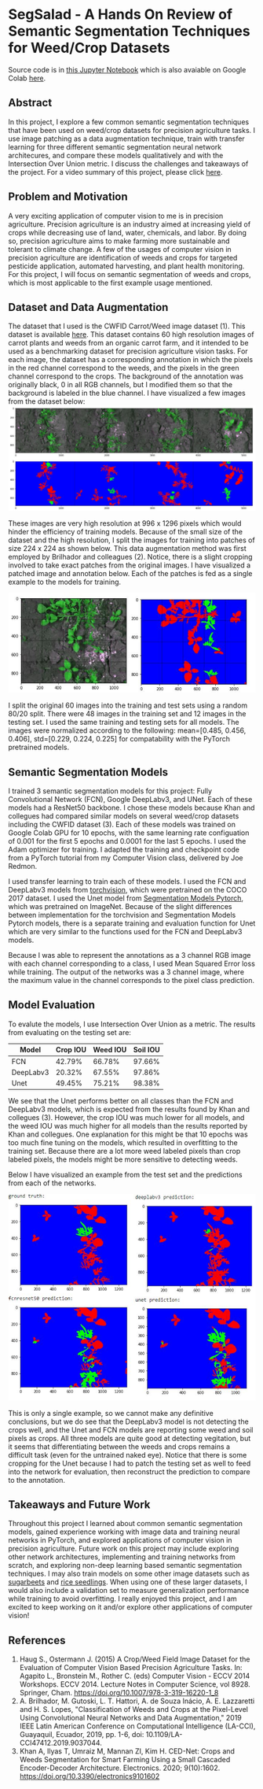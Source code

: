 # SegSalad - A Hands On Review of Semantic Segmentation Techniques for Weed/Crop Datasets
Source code is in [this Jupyter Notebook](SegSalad.ipynb) which is also avaiable on Google Colab [here](https://colab.research.google.com/drive/1Xmzz54j1JgksESurdbqAeGQFGnHiCQU9?usp=sharing).
## Abstract
In this project, I explore a few common semantic segmentation techniques that have been used on weed/crop datasets for precision agriculture tasks. I use image patching as a data augmentation technique, train with transfer learning for three different semantic segmentation neural network architecures, and compare these models qualitatively and with the Intersection Over Union metric. I discuss the challenges and takeaways of the project. For a video summary of this project, please click [here](https://youtu.be/FyGz-Pb-K2k).


## Problem and Motivation
A very exciting application of computer vision to me is in precision agriculture. Precision agriculture is an industry aimed at increasing yield of crops while decreasing use of land, water, chemicals, and labor. By doing so, precision agriculture aims to make farming more sustainable and tolerant to climate change. A few of the usages of computer vision in precision agriculture are identification of weeds and crops for targeted pesticide application, automated harvesting, and plant health monitoring. For this project, I will focus on semantic segmentation of weeds and crops, which is most applicable to the first example usage mentioned.

## Dataset and Data Augmentation
The dataset that I used is the CWFID Carrot/Weed image dataset (1). This dataset is available [here](https://github.com/cwfid/dataset). This dataset contains 60 high resolution images of carrot plants and weeds from an organic carrot farm, and it intended to be used as a benchmarking dataset for precision agriculture vision tasks. For each image, the dataset has a corresponding annotation in which the pixels in the red channel correspond to the weeds, and the pixels in the green channel correspond to the crops. The background of the annotation was originally black, 0 in all RGB channels, but I modified them so that the background is labeled in the blue channel. I have visualized a few images from the dataset below:
![alt text](writeup/image_annotation_comparison.JPG?raw=true)

These images are very high resolution at 996 x 1296 pixels which would hinder the efficiency of training models. Because of the small size of the dataset and the high resolution, I split the images for training into patches of size 224 x 224 as shown below. This data augmentation method was first employed by Brilhador and colleagues (2). Notice, there is a slight cropping involved to take exact patches from the original images. I have visualized a patched image and annotation below. Each of the patches is fed as a single example to the models for training.

![alt text](writeup/slices.JPG?raw=true)

I split the original 60 images into the training and test sets using a random 80/20 split. There were 48 images in the training set and 12 images in the testing set. I used the same training and testing sets for all models. The images were normalized according to the following: mean=[0.485, 0.456, 0.406], std=[0.229, 0.224, 0.225] for compatability with the PyTorch pretrained models.

## Semantic Segmentation Models
I trained 3 semantic segmentation models for this project: Fully Convolutional Network (FCN), Google DeepLabv3, and UNet. Each of these models had a ResNet50 backbone. I chose these models because Khan and collegues had compared similar models on several weed/crop datasets including the CWFID dataset (3). Each of these models was trained on Google Colab GPU for 10 epochs, with the same learning rate configuation of 0.001 for the first 5 epochs and 0.0001 for the last 5 epochs. I used the Adam optimizer for training. I adapted the training  and checkpoint code from a PyTorch tutorial from my Computer Vision class, delivered by Joe Redmon.

I used transfer learning to train each of these models. I used the FCN and DeepLabv3 models from [torchvision](https://pytorch.org/vision/stable/models.html), which were pretrained on the COCO 2017 dataset. I used the Unet model from [Segmentation Models Pytorch](https://smp.readthedocs.io/en/latest/), which was pretrained on ImageNet. Because of the slight differences between implementation for the torchvision and Segmentation Models Pytorch models, there is a separate training and evaluation function for Unet which are very similar to the functions used for the FCN and DeepLabv3 models.

Because I was able to represent the annotations as a 3 channel RGB image with each channel corresponding to a class, I used Mean Squared Error loss while training. The output of the networks was a 3 channel image, where the maximum value in the channel corresponds to the pixel class prediction.

## Model Evaluation
To evalute the models, I use Intersection Over Union as a metric. The results from evaluating on the testing set are:

| Model                | Crop IOU | Weed IOU | Soil IOU |
| -------------------- | -------- | -------- | -------- |
| FCN                  | 42.79%   | 66.78%   | 97.66%   |
| DeepLabv3            | 20.32%   | 67.55%   | 97.86%   |
| Unet                 | 49.45%   | 75.21%   | 98.38%   |

We see that the Unet performs better on all classes than the FCN and DeepLabv3 models, which is expected from the results found by Khan and collegues (3). However, the crop IOU was much lower for all models, and the weed IOU was much higher for all models than the results reported by Khan and collegues. One explanation for this might be that 10 epochs was too much fine tuning on the models, which resulted in overfitting to the training set. Because there are a lot more weed labeled pixels than crop labeled pixels, the models might be more sensitive to detecting weeds.

Below I have visualized an example from the test set and the predictions from each of the networks.

![alt text](writeup/model_comparison.JPG?raw=true)

This is only a single example, so we cannot make any definitive conclusions, but we do see that the DeepLabv3 model is not detecting the crops well, and the Unet and FCN models are reporting some weed and soil pixels as crops. All three models are quite good at detecting vegitation, but it seems that differentiating between the weeds and crops remains a difficult task (even for the untrained naked eye). Notice that there is some cropping for the Unet because I had to patch the testing set as well to feed into the network for evaluation, then reconstruct the prediction to compare to the annotation.

## Takeaways and Future Work
Throughout this project I learned about common semantic segmentation models, gained experience working with image data and training neural networks in PyTorch, and explored applications of computer vision in precision agriculture. Future work on this project may include exploring other network architectures, implementing and training networks from scratch, and exploring non-deep learning based semantic segmentation techniques. I may also train models on some other image datasets such as [sugarbeets](https://www.ipb.uni-bonn.de/data/sugarbeets2016/) and [rice seedlings](https://figshare.com/articles/dataset/rice_seedlings_and_weeds/7488830). When using one of these larger datasets, I would also include a validation set to measure generalization performance while training to avoid overfitting. I really enjoyed this project, and I am excited to keep working on it and/or explore other applications of computer vision!

## References
1. Haug S., Ostermann J. (2015) A Crop/Weed Field Image Dataset for the Evaluation of Computer Vision Based Precision Agriculture Tasks. In: Agapito L., Bronstein M., Rother C. (eds) Computer Vision - ECCV 2014 Workshops. ECCV 2014. Lecture Notes in Computer Science, vol 8928. Springer, Cham. https://doi.org/10.1007/978-3-319-16220-1_8
2. A. Brilhador, M. Gutoski, L. T. Hattori, A. de Souza Inácio, A. E. Lazzaretti and H. S. Lopes, "Classification of Weeds and Crops at the Pixel-Level Using Convolutional Neural Networks and Data Augmentation," 2019 IEEE Latin American Conference on Computational Intelligence (LA-CCI), Guayaquil, Ecuador, 2019, pp. 1-6, doi: 10.1109/LA-CCI47412.2019.9037044.
3. Khan A, Ilyas T, Umraiz M, Mannan ZI, Kim H. CED-Net: Crops and Weeds Segmentation for Smart Farming Using a Small Cascaded Encoder-Decoder Architecture. Electronics. 2020; 9(10):1602. https://doi.org/10.3390/electronics9101602

